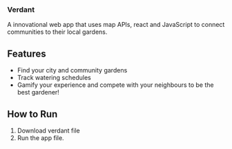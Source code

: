 ### Verdant

A innovational web app that uses map APIs, react and JavaScript to connect communities to their local gardens. 

## Features
- Find your city and community gardens
- Track watering schedules
- Gamify your experience and compete with your neighbours to be the best gardener!

## How to Run
1. Download verdant file
2. Run the app file. 

